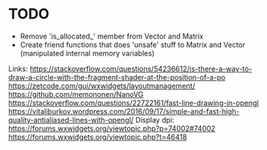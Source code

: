 # TODO
 - Remove 'is_allocated_' member from Vector and Matrix
 - Create friend functions that does 'unsafe' stuff to Matrix and Vector (manipulated internal memory variables)

Links:
https://stackoverflow.com/questions/54236612/is-there-a-way-to-draw-a-circle-with-the-fragment-shader-at-the-position-of-a-po
https://zetcode.com/gui/wxwidgets/layoutmanagement/
https://github.com/memononen/NanoVG
https://stackoverflow.com/questions/22722161/fast-line-drawing-in-opengl
https://vitaliburkov.wordpress.com/2016/09/17/simple-and-fast-high-quality-antialiased-lines-with-opengl/
Display dpi: https://forums.wxwidgets.org/viewtopic.php?p=74002#74002
             https://forums.wxwidgets.org/viewtopic.php?t=46418